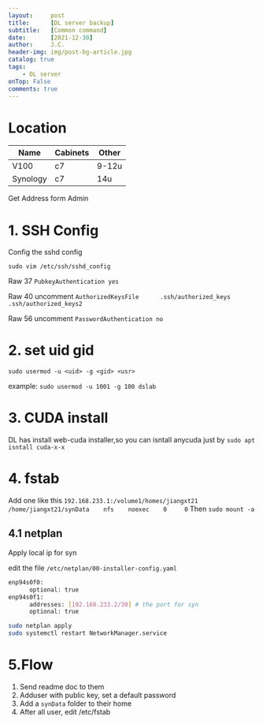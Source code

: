 ```yaml
---
layout:     post
title:      [DL server backup]
subtitle:   [Common command]
date:       [2021-12-30]
author:     J.C.
header-img: img/post-bg-article.jpg
catalog: true
tags:
    - DL server
onTop: False
comments: true
---
```


# Location

 Name | Cabinets| Other
---|---|---
 V100 | c7 | 9-12u  
 Synology | c7 | 14u 

Get Address form Admin
  
# 1. SSH Config

Config the sshd config
```
sudo vim /etc/ssh/sshd_config
```

Raw 37 `PubkeyAuthentication yes`

Raw 40 uncomment `AuthorizedKeysFile      .ssh/authorized_keys .ssh/authorized_keys2`

Raw 56 uncomment `PasswordAuthentication no`

# 2. set uid gid
`sudo usermod -u <uid> -g <gid> <usr>`

example:  `sudo usermod -u 1001 -g 100 dslab`

# 3. CUDA install

DL has install web-cuda installer,so you can isntall anycuda just by
`sudo apt isntall cuda-x-x`

# 4. fstab
Add one like this `192.168.233.1:/volume1/homes/jiangxt21    /home/jiangxt21/synData    nfs    noexec    0     0`
Then `sudo mount -a`

## 4.1 netplan
Apply local ip for syn

edit the file `/etc/netplan/00-installer-config.yaml`

```bash
enp94s0f0:
      optional: true
enp94s0f1:
      addresses: [192.168.233.2/30] # the port for syn
      optional: true
```

```bash
sudo netplan apply
sudo systemctl restart NetworkManager.service
```


# 5.Flow

1. Send readme doc to them
2. Adduser with public key, set a default password
3. Add a `synData` folder to their home
4. After all user, edit /etc/fstab